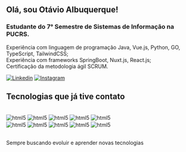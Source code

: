## Olá, sou Otávio Albuquerque!
###  Estudante do 7° Semestre de Sistemas de Informação na PUCRS.
Experiência com linguagem de programação Java, Vue.js, Python, GO, TypeScript, TailwindCSS;
</br>Experiência com frameworks SpringBoot, Nuxt.js, React.js;
</br>
Certificação da metodologia ágil SCRUM.

[![Linkedin](	https://img.shields.io/badge/LinkedIn-0077B5?style=for-the-badge&logo=linkedin&logoColor=white)](https://www.linkedin.com/in/otavio-albuquerque/)
[![Instagram](	https://img.shields.io/badge/Instagram-E4405F?style=for-the-badge&logo=instagram&logoColor=white)](https://www.instagram.com/otavioalb_/)

## Tecnologias que já tive contato
<div styLe = "display: inline_block"><br/>
    <img align = "center" alt= "html5" src="https://img.shields.io/badge/Java-ED8B00?style=for-the-badge&logo=openjdk&logoColor=white"> 
    <img align = "center" alt= "html5" src="https://img.shields.io/badge/javascript-%23323330.svg?style=for-the-badge&logo=javascript&logoColor=%23F7DF1E"> 
    <img align = "center" alt= "html5" src="https://img.shields.io/badge/html5-%23E34F26.svg?style=for-the-badge&logo=html5&logoColor=white"> 
    <img align = "center" alt= "html5" src="https://img.shields.io/badge/css3-%231572B6.svg?style=for-the-badge&logo=css3&logoColor=white"> 
    <img align = "center" alt= "html5" src="https://img.shields.io/badge/Python-14354C?style=for-the-badge&logo=python&logoColor=white"> 
    <br>
    <img align = "center" alt= "html5" src="https://img.shields.io/badge/Go-00ADD8?style=for-the-badge&logo=go&logoColor=white"> 
    <img align = "center" alt= "html5" src="https://img.shields.io/badge/spring-%236DB33F.svg?style=for-the-badge&logo=spring&logoColor=white"> 
    <img align = "center" alt= "html5" src="https://img.shields.io/badge/react-%2320232a.svg?style=for-the-badge&logo=react&logoColor=%2361DAFB"> 
    <img align = "center" alt= "html5" src="https://img.shields.io/badge/mysql-%2300f.svg?style=for-the-badge&logo=mysql&logoColor=white"> 
    <img align = "center" alt= "html5" src="https://img.shields.io/badge/MongoDB-%234ea94b.svg?style=for-the-badge&logo=mongodb&logoColor=white"> 
</div></br>

Sempre buscando evoluir e aprender novas tecnologias
